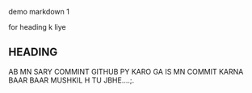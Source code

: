 demo markdown 1

for heading k liye 
## HEADING




AB MN SARY COMMINT GITHUB PY KARO GA IS MN COMMIT KARNA BAAR BAAR MUSHKIL H TU JBHE....;.